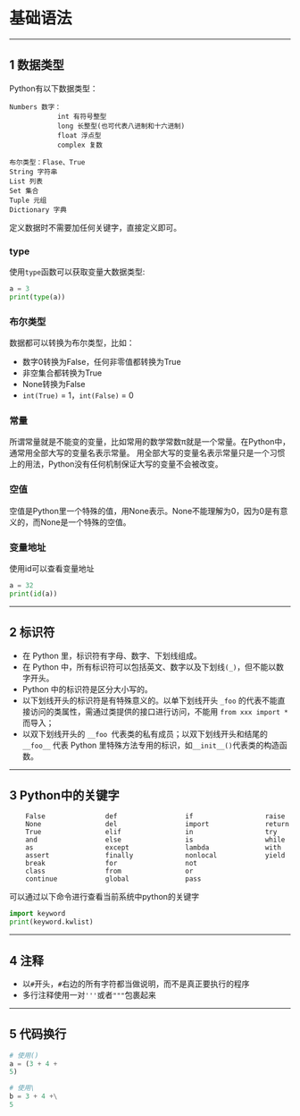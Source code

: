 # 基础语法

---
## 1 数据类型

Python有以下数据类型：

    Numbers 数字：
                int 有符号整型
                long 长整型(也可代表八进制和十六进制)
                float 浮点型
                complex 复数

    布尔类型：Flase、True
    String 字符串
    List 列表
    Set 集合
    Tuple 元组
    Dictionary 字典

定义数据时不需要加任何关键字，直接定义即可。

### type

使用`type`函数可以获取变量大数据类型:

```python
a = 3
print(type(a))
```

### 布尔类型

数据都可以转换为布尔类型，比如：

- 数字0转换为False，任何非零值都转换为True
- 非空集合都转换为True
- None转换为False
- `int(True)` = 1，`int(False)` = 0

### 常量

所谓常量就是不能变的变量，比如常用的数学常数π就是一个常量。在Python中，通常用全部大写的变量名表示常量。
用全部大写的变量名表示常量只是一个习惯上的用法，Python没有任何机制保证大写的变量不会被改变。

### 空值

空值是Python里一个特殊的值，用None表示。None不能理解为0，因为0是有意义的，而None是一个特殊的空值。


### 变量地址

使用id可以查看变量地址
```python
a = 32
print(id(a))
```

---
## 2 标识符

- 在 Python 里，标识符有字母、数字、下划线组成。
- 在 Python 中，所有标识符可以包括英文、数字以及下划线`(_)`，但不能以数字开头。
- Python 中的标识符是区分大小写的。
- 以下划线开头的标识符是有特殊意义的。以单下划线开头 `_foo` 的代表不能直接访问的类属性，需通过类提供的接口进行访问，不能用 `from xxx import * `而导入；
- 以双下划线开头的 `__foo `代表类的私有成员；以双下划线开头和结尾的` __foo__` 代表 Python 里特殊方法专用的标识，如` __init__() `代表类的构造函数。

---
## 3 Python中的关键字

        False               def                 if                  raise
        None                del                 import              return
        True                elif                in                  try
        and                 else                is                  while
        as                  except              lambda              with
        assert              finally             nonlocal            yield
        break               for                 not
        class               from                or
        continue            global              pass

可以通过以下命令进行查看当前系统中python的关键字

```python
import keyword
print(keyword.kwlist)
```

---
## 4 注释

- 以`#`开头，`#`右边的所有字符都当做说明，而不是真正要执行的程序
- 多行注释使用一对`'''`或者`"""`包裹起来


---
## 5 代码换行

```python
# 使用()
a = (3 + 4 +
5)

# 使用\
b = 3 + 4 +\
5
```